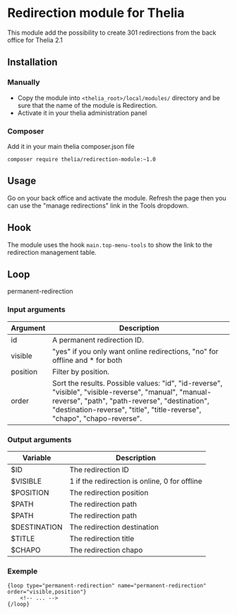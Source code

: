 # Redirection module for Thelia

This module add the possibility to create 301 redirections from the back office for Thelia 2.1

## Installation

### Manually

* Copy the module into ```<thelia_root>/local/modules/``` directory and be sure that the name of the module is Redirection.
* Activate it in your thelia administration panel

### Composer

Add it in your main thelia composer.json file

```
composer require thelia/redirection-module:~1.0
```

## Usage

Go on your back office and activate the module. Refresh the page then you can use the "manage redirections" link in the Tools dropdown.

## Hook

The module uses the hook ```main.top-menu-tools``` to show the link to the redirection management table.

## Loop

permanent-redirection

### Input arguments

|Argument |Description |
|---      |--- |
|id | A permanent redirection ID. |
|visible | "yes" if you only want online redirections, "no" for offline and * for both |
|position | Filter by position. |
|order | Sort the results. Possible values: "id", "id-reverse", "visible", "visible-reverse", "manual", "manual-reverse", "path", "path-reverse", "destination", "destination-reverse", "title", "title-reverse", "chapo", "chapo-reverse". |

### Output arguments

|Variable   |Description |
|---        |--- |
|$ID    | The redirection ID |
|$VISIBLE    | 1 if the redirection is online, 0 for offline |
|$POSITION    | The redirection position |
|$PATH    | The redirection path |
|$PATH    | The redirection path |
|$DESTINATION    | The redirection destination |
|$TITLE    | The redirection title |
|$CHAPO    | The redirection chapo |

### Exemple

```smarty
{loop type="permanent-redirection" name="permanent-redirection" order="visible,position"}
    <!-- ... -->
{/loop}
```
